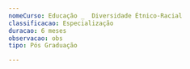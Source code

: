 ```yaml
---
nomeCurso: Educação _  Diversidade Étnico-Racial
classificacao: Especialização
duracao: 6 meses
observacao: obs
tipo: Pós Graduação

---
```


